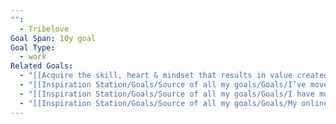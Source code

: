 ```yaml
---
"":
  - Tribelove
Goal Span: 10y goal
Goal Type:
  - work
Related Goals:
  - "[[Acquire the skill, heart & mindset that results in value created for a billion+ people]]"
  - "[[Inspiration Station/Goals/Source of all my goals/Goals/I’ve moved to a place where most of my idols are accessible (LA, Austin or SF)\\|I’ve moved to a place where most of my idols are accessible (LA, Austin or SF)]]"
  - "[[Inspiration Station/Goals/Source of all my goals/Goals/I have monthly calls with 3 mentors for each life-goal- 1 for work, 1 for love & 1 for health\\|I have monthly calls with 3 mentors for each life-goal- 1 for work, 1 for love & 1 for health]]"
  - "[[Inspiration Station/Goals/Source of all my goals/Goals/My online presence has grown to a place where I start attracting the types of mentors that are world class such as Naval Ravikant, Tim Ferris, Lenny Rachitsky\\|My online presence has grown to a place where I start attracting the types of mentors that are world class such as Naval Ravikant, Tim Ferris, Lenny Rachitsky]]"
---
```

